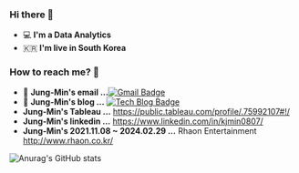 ### Hi there 👋
 - 💻   **I'm a Data Analytics**
 - 🇰🇷  **I'm live in South Korea**

### How to reach me? 🤔
- 📮  **Jung-Min's email ...**[![Gmail Badge](https://img.shields.io/badge/Gmail-d14836?style=flat-square&logo=Gmail&logoColor=white&link=mailto:kjmin0807@gmail.com)](mailto:kjmin0807@gmail.com)
- 📒  **Jung-Min's blog ...** [![Tech Blog Badge](http://img.shields.io/badge/-Tech%20blog-black?style=flat-square&logo=blogger&logoColor=white&link=https://kjm94.github.io/)](https://kjm94.github.io/)
- **Jung-Min's Tableau ...** https://public.tableau.com/profile/.75992107#!/
- **Jung-Min's linkedin ...** https://www.linkedin.com/in/kjmin0807/
- **Jung-Min's 2021.11.08 ~ 2024.02.29  ...** Rhaon Entertainment http://www.rhaon.co.kr/


![Anurag's GitHub stats](https://github-readme-stats.vercel.app/api?username=kjm94&show_icons=true&theme=cobalt)
